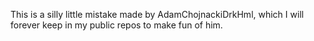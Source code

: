 This is a silly little mistake made by AdamChojnackiDrkHml, which I will forever keep in my public repos to make fun of him.
